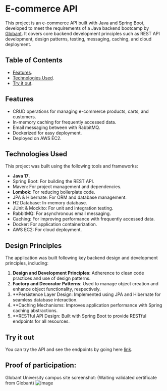 # E-commerce API
This project is an e-commerce API built with Java and Spring Boot, developed to meet the requirements of a Java backend bootcamp by [Globant](https://www.globant.com/). It covers core backend development principles such as REST API development, design patterns, testing, messaging, caching, and cloud deployment.

## Table of Contents
- [Features](#features).
- [Technologies Used](#technologies-used).
- [Try it out](#Try-it-out).

## Features
- CRUD operations for managing e-commerce products, carts, and customers.
- In-memory caching for frequently accessed data.
- Email messaging between with RabbitMQ.
- Dockerized for easy deployment.
- Deployed on AWS EC2.

## Technologies Used
This project was built using the following tools and frameworks:

- **Java 17**.
- Spring Boot: For building the REST API.
- Maven: For project management and dependencies.
- **Lombok**: For reducing boilerplate code.
- JPA & Hibernate: For ORM and database management.
- H2 Database: In-memory database.
- JUnit & Mockito: For unit and integration testing.
- RabbitMQ: For asynchronous email messaging.
- Caching: For improving performance with frequently accessed data.
- Docker: For application containerization.
- AWS EC2: For cloud deployment.

## Design Principles
The application was built following key backend design and development principles, including:

1. **Design and Development Principles**: Adherence to clean code practices and use of design patterns.
2. **Factory and Decorator Patterns**: Used to manage object creation and enhance object functionality, respectively.
3. **Persistence Layer Design: Implemented using JPA and Hibernate for seamless database interaction.
4. **Caching Mechanisms: Improves application performance with Spring caching abstractions.
5. **RESTful API Design: Built with Spring Boot to provide RESTful endpoints for all resources.

## Try it out
You can try the API and see the endpoints by going here [link](http://98.83.153.240/swagger-ui/index.html).

## Proof of participation:
Globant University campus site screenshot: (Waiting validated certificate from Globant)
![image](https://github.com/user-attachments/assets/b4c5de79-a70c-4e95-9a8f-5537cb2d938c)
